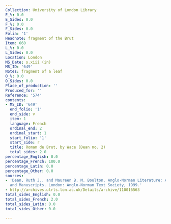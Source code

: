 ```yaml
---
Collection: University of London Library
E_%: 0.0
E_Sides: 0.0
F_%: 0.0
F_Sides: 0.0
Folia: '1'
Headnote: fragment of the Brut
Item: 660
L_%: 0.0
L_Sides: 0.0
Location: London
MS_Date: s.xiii (in)
MS_ID: '649'
Notes: fragment of a leaf
O_%: 0.0
O_Sides: 0.0
Place_of_production: ''
Produced_for: ''
Reference: '574'
contents:
- MS_ID: '649'
  end_folio: '1'
  end_side: v
  item: 1
  language: French
  ordinal_end: 2
  ordinal_start: 1
  start_folio: '1'
  start_side: r
  title: Roman de Brut, by Wace (Dean no. 2)
  total_sides: 2.0
percentage_English: 0.0
percentage_French: 100.0
percentage_Latin: 0.0
percentage_Other: 0.0
sources:
- 'Dean, Ruth J., and Maureen B. M. Boulton. Anglo-Norman Literature: A Guide to Texts
  and Manuscripts. London: Anglo-Norman Text Society, 1999.'
- http://archives.ulrls.lon.ac.uk/Details/archive/110016563
total_sides_English: 0.0
total_sides_French: 2.0
total_sides_Latin: 0.0
total_sides_Other: 0.0

---
```


